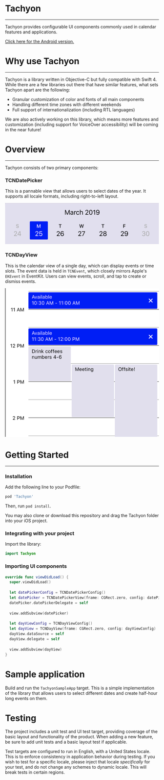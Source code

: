 # Tachyon
---
Tachyon provides configurable UI components commonly used in calendar features and applications.

[Click here for the Android version.](https://github.com/linkedin/Tachyon)

# Why use Tachyon
---
Tachyon is a library written in Objective-C but fully compatible with Swift 4. While there are a few libraries out there that have similar features, what sets Tachyon apart are the following:
- Granular customization of color and fonts of all main components
- Handling different time zones with different weekends
- Full support of internationalization (including RTL languages)

We are also actively working on this library, which means more features and customization (including support for VoiceOver accessibility) will be coming in the near future!

# Overview
---
Tachyon consists of two primary components:

### TCNDatePicker
This is a pannable view that allows users to select dates of the year. It supports all locale formats, including right-to-left layout.

![Date Picker](Resources/date_picker.png)

### TCNDayView
This is the calendar view of a single day, which can display events or time slots. The event data is held in `TCNEvent`, which closely mirrors Apple's `EKEvent` in EventKit. Users can view events, scroll, and tap to create or dismiss events.

![Day View](Resources/day_view.png)

# Getting Started
---
### Installation
Add the following line to your Podfile:
```Ruby
pod 'Tachyon'
```

Then, run `pod install`.

You may also clone or download this repository and drag the Tachyon folder into your iOS project.

### Integrating with your project
Import the library:
```swift
import Tachyon
```

### Importing UI components

```swift
override func viewDidLoad() {
  super.viewDidLoad()

  let datePickerConfig = TCNDatePickerConfig()
  let datePicker = TCNDatePickerView(frame: CGRect.zero, config: datePickerConfig)
  datePicker.datePickerDelegate = self

  view.addSubview(datePicker)

  let dayViewConfig = TCNDayViewConfig()
  let dayView = TCNDayView(frame: CGRect.zero, config: dayViewConfig)
  dayView.dataSource = self
  dayView.delegate = self

  view.addSubview(dayView)
}
```

# Sample application
Build and run the `TachyonSampleApp` target. This is a simple implementation of the library that allows users to select different dates and create half-hour long events on them.

# Testing
The project includes a unit test and UI test target, providing coverage of the basic layout and functionality of the product. When adding a new feature, be sure to add unit tests and a basic layout test if applicable.

Test targets are configured to run in English, with a United States locale. This is to enforce consistency in application behavior during testing. If you wish to test for a specific locale, please inject that locale *specifically* for your test, and do not change any schemes to dynamic locale. This will break tests in certain regions.
